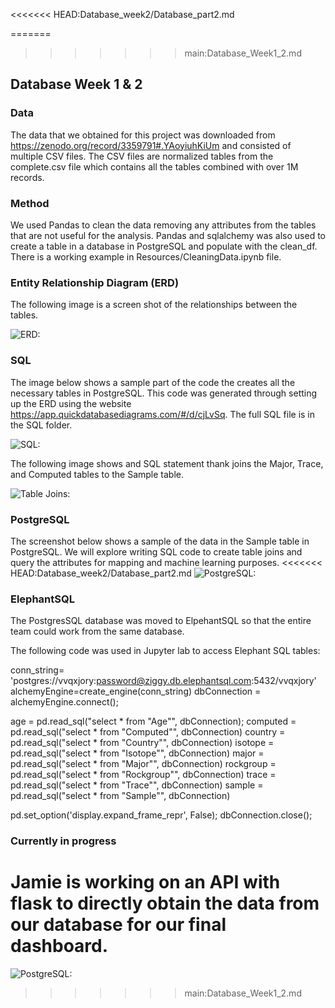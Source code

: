 <<<<<<< HEAD:Database_week2/Database_part2.md

=======
>>>>>>> main:Database_Week1_2.md
## Database Week 1 & 2

### Data

The data that we obtained for this project was downloaded from
https://zenodo.org/record/3359791#.YAoyiuhKiUm and consisted of multiple CSV files. The CSV files are normalized tables from the complete.csv file which contains all the tables combined with over 1M
records.

### Method

We used Pandas to clean the data removing any attributes from the tables that are not useful for the analysis. Pandas and sqlalchemy was also used to create a table in a database in PostgreSQL and populate with the clean_df. There is a working example in Resources/CleaningData.ipynb file.

### Entity Relationship Diagram (ERD)

The following image is a screen shot of the relationships between the tables.

![ERD:](Resources/ERD_DB.png)

### SQL

The image below shows a sample part of the code the creates all the necessary tables in PostgreSQL. This code was generated through setting up the ERD using the website https://app.quickdatabasediagrams.com/#/d/cjLvSq. The full SQL file is in the SQL folder.

![SQL:](Resources/CreateTable_SQL.png)

The following image shows and SQL statement thank joins the Major, Trace, and Computed tables to the Sample table.

![Table Joins:](Resources/TableJoin.png)

### PostgreSQL

The screenshot below shows a sample of the data in the Sample table in PostgreSQL. We will explore writing SQL code to create table joins and query the attributes for mapping and machine learning purposes.
<<<<<<< HEAD:Database_week2/Database_part2.md
![PostgreSQL:](Resources/PostgreSQL.png)

### ElephantSQL

The PostgresSQL database was moved to ElpehantSQL so that the entire team could work from the same database.  

The following code was used in Jupyter lab to access Elephant SQL tables: 

conn_string= 'postgres://vvqxjory:password@ziggy.db.elephantsql.com:5432/vvqxjory'
alchemyEngine=create_engine(conn_string)
dbConnection = alchemyEngine.connect();

age = pd.read_sql("select * from \"Age\"", dbConnection);
computed = pd.read_sql("select * from \"Computed\"", dbConnection)
country = pd.read_sql("select * from \"Country\"", dbConnection)
isotope = pd.read_sql("select * from \"Isotope\"", dbConnection)
major = pd.read_sql("select * from \"Major\"", dbConnection)
rockgroup = pd.read_sql("select * from \"Rockgroup\"", dbConnection)
trace = pd.read_sql("select * from \"Trace\"", dbConnection)
sample = pd.read_sql("select * from \"Sample\"", dbConnection)

pd.set_option('display.expand_frame_repr', False);
dbConnection.close();

### Currently in progress

Jamie is working on an API with flask to directly obtain the data from our database for our final dashboard.  
=======

![PostgreSQL:](Resources/PostgreSQL.png)
>>>>>>> main:Database_Week1_2.md
